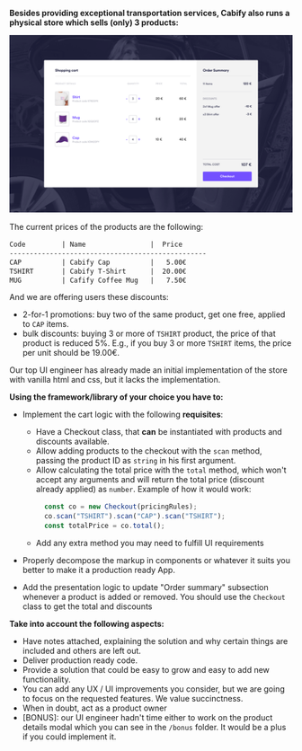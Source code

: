 **Besides providing exceptional transportation services, Cabify also runs a physical store which sells (only) 3 products:**

![Example image](./example.png?raw=true)

The current prices of the products are the following:
```
Code         | Name                |  Price
-------------------------------------------------
CAP          | Cabify Cap          |   5.00€
TSHIRT       | Cabify T-Shirt      |  20.00€
MUG          | Cafify Coffee Mug   |   7.50€
```

And we are offering users these discounts:
 * 2-for-1 promotions: buy two of the same product, get one free, applied to `CAP` items.
 * bulk discounts: buying 3 or more of `TSHIRT` product, the price of that product is reduced 5%. E.g., if you buy 3 or more `TSHIRT` items, the price per unit should be 19.00€.

Our top UI engineer has already made an initial implementation of the store with vanilla html and css, but it lacks the implementation.

**Using the framework/library of your choice you have to:**
- Implement the cart logic with the following **requisites**:
  - Have a Checkout class, that **can** be instantiated with products and discounts available.
  - Allow adding products to the checkout with the `scan` method, passing the product ID as `string` in his first argument.
  - Allow calculating the total price with the `total` method, which won't accept any arguments and will return the total price (discount already applied) as `number`.
    Example of how it would work:
    ```javascript
      const co = new Checkout(pricingRules);
      co.scan("TSHIRT").scan("CAP").scan("TSHIRT");
      const totalPrice = co.total();
    ```
  - Add any extra method you may need to fulfill UI requirements

- Properly decompose the markup in components or whatever it suits you better to make it a production ready App.

- Add the presentation logic to update "Order summary" subsection whenever a product is added or removed.
You should use the `Checkout` class to get the total and discounts


**Take into account the following aspects:**
- Have notes attached, explaining the solution and why certain things are included and others are left out.
- Deliver production ready code.
- Provide a solution that could be easy to grow and easy to add new functionality.
- You can add any UX / UI improvements you consider, but we are going to focus on the requested features.
We value succinctness.
- When in doubt, act as a product owner
- [BONUS]: our UI engineer hadn't time either to work on the product details modal which you can see in the `/bonus` folder. It would be a plus if you could implement it.
